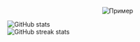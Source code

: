 <p align="center">
  <img src="https://c.tenor.com/QlNFyWLCE4YAAAAd/guts-berserk.gif" alt="Пример">
</p>

![GitHub stats](https://github-readme-stats.vercel.app/api?username=pa1n-dev&show_icons=true)  
![GitHub streak stats](https://github-readme-streak-stats.herokuapp.com/?user=pa1n-dev)  
